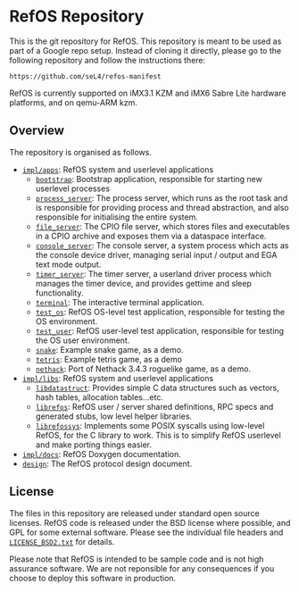  <!--
     Copyright 2014, NICTA

     This software may be distributed and modified according to the terms of
     the BSD 2-Clause license. Note that NO WARRANTY is provided.
     See "LICENSE_BSD2.txt" for details.

     @TAG(NICTA_BSD)
  -->

RefOS Repository
================

This is the git repository for RefOS.
This repository is meant to be used as part of a Google repo setup. Instead of cloning it directly,
please go to the following repository and follow the instructions there:

    https://github.com/seL4/refos-manifest

RefOS is currently supported on iMX3.1 KZM and iMX6 Sabre Lite hardware platforms, and
on qemu-ARM kzm.

Overview
--------

The repository is organised as follows.

 * [`impl/apps`](impl/apps/): RefOS system and userlevel applications
    * [`bootstrap`](impl/apps/bootstrap/): Bootstrap application, responsible for starting new
      userlevel processes
    * [`process_server`](impl/apps/process_server/): The process server, which runs as the root
      task and is responsible for providing process and thread abstraction, and also responsible
      for initialising the entire system.
    * [`file_server`](impl/apps/file_server/): The CPIO file server, which stores files and
      executables in a CPIO archive and exposes them via a dataspace interface.
    * [`console_server`](impl/apps/console_server/): The console server, a system process which acts
      as the console device driver, managing serial input / output and EGA text mode output.
    * [`timer_server`](impl/apps/timer_server/): The timer server, a userland driver process which
      manages the timer device, and provides gettime and sleep functionality.
    * [`terminal`](impl/apps/terminal/): The interactive terminal application.
    * [`test_os`](impl/apps/test_os/): RefOS OS-level test application, responsible for testing the
      OS environment.
    * [`test_user`](impl/apps/test_os/): RefOS user-level test application, responsible for testing
      the OS user environment.
    * [`snake`](impl/apps/snake/): Example snake game, as a demo.
    * [`tetris`](impl/apps/tetris/): Example tetris game, as a demo
    * [`nethack`](impl/apps/nethack/): Port of Nethack 3.4.3 roguelike game, as a demo.
 * [`impl/libs`](impl/libs/): RefOS system and userlevel applications
    * [`libdatastruct`](impl/libs/libdatastruct/): Provides simple C data structures such as
      vectors, hash tables, allocation tables...etc.
    * [`librefos`](impl/libs/librefos/): RefOS user / server shared definitions, RPC specs and
      generated stubs, low level helper libraries.
    * [`librefossys`](impl/libs/librefossys/): Implements some POSIX syscalls using low-level
      RefOS, for the C library to work. This is to simplify RefOS userlevel and make porting things
      easier.
 * [`impl/docs`](impl/docs/): RefOS Doxygen documentation.
 * [`design`](design/): The RefOS protocol design document.

License
-------

The files in this repository are released under standard open source
licenses. RefOS code is released under the BSD license where possible, and GPL for some
external software. Please see the individual file headers and
[`LICENSE_BSD2.txt`](LICENSE_BSD2.txt) for details.

Please note that RefOS is intended to be sample code and is not high assurance software.
We are not reponsible for any consequences if you choose to deploy this software in
production.
